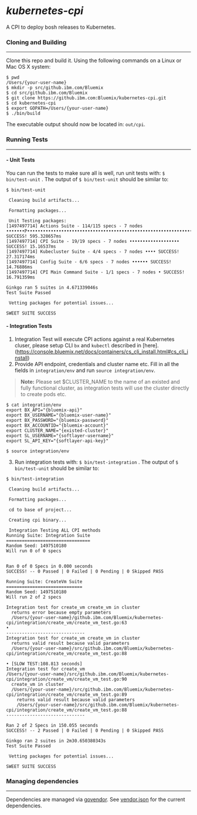 ***kubernetes-cpi***
==================
A CPI to deploy bosh releases to Kubernetes.

### Cloning and Building
------------------------

Clone this repo and build it. Using the following commands on a Linux or Mac OS X system:

```
$ pwd
/Users/{your-user-name}
$ mkdir -p src/github.ibm.com/Bluemix
$ cd src/github.ibm.com/Bluemix
$ git clone https://github.ibm.com:Bluemix/kubernetes-cpi.git
$ cd kubernetes-cpi
$ export GOPATH=/Users/{your-user-name}
$ ./bin/build
```
The executable output should now be located in: `out/cpi`.

### Running Tests
-----------------

#### - Unit Tests



You can run the tests to make sure all is well, run unit tests with: `$ bin/test-unit` . The output of `$ bin/test-unit` should be similar to:

```
$ bin/test-unit

 Cleaning build artifacts...

 Formatting packages...

 Unit Testing packages:
[1497497714] Actions Suite - 114/115 specs - 7 nodes •••••••P••••••••••••••••••••••••••••••••••••••••••••••••••••••••••••••••••••••••••••••••••••••••••••••••••••••••••• SUCCESS! 595.328657ms
[1497497714] CPI Suite - 19/19 specs - 7 nodes ••••••••••••••••••• SUCCESS! 15.16537ms
[1497497714] Kubecluster Suite - 4/4 specs - 7 nodes •••• SUCCESS! 27.317174ms
[1497497714] Config Suite - 6/6 specs - 7 nodes •••••• SUCCESS! 14.76886ms
[1497497714] CPI Main Command Suite - 1/1 specs - 7 nodes • SUCCESS! 16.791359ms

Ginkgo ran 5 suites in 4.671339046s
Test Suite Passed

 Vetting packages for potential issues...

SWEET SUITE SUCCESS
```

#### - Integration Tests

 1. Integration Test will execute CPI actions against a real Kubernetes cluser, please setup CLI `bx` and `kubectl` described in [here].(https://console.bluemix.net/docs/containers/cs_cli_install.html#cs_cli_install)
 2. Provide API endpoint, credentials and cluster name etc. Fill in all the fields in `integration/env`  and run `source integration/env`.

 > **Note:** Please set  $CLUSTER_NAME to the name of an existed and fully functional cluster, as integration tests will use the cluster directly to create pods etc.

```
$ cat integration/env
export BX_API="{bluemix-api}"
export BX_USERNAME="{bluemix-user-name}"
export BX_PASSWORD="{bluemix-password}"
export BX_ACCOUNTID="{bluemix-account}"
export CLUSTER_NAME="{existed-cluster}"
export SL_USERNAME="{softlayer-username}"
export SL_API_KEY="{softlayer-api-key}"

$ source integration/env
```
3. Run integration tests with: `$ bin/test-integration` . The output of  `$ bin/test-unit` should be similar to:
```
$ bin/test-integration

 Cleaning build artifacts...

 Formatting packages...

 cd to base of project...

 Creating cpi binary...

 Integration Testing ALL CPI methods
Running Suite: Integration Suite
================================
Random Seed: 1497510180
Will run 0 of 0 specs


Ran 0 of 0 Specs in 0.000 seconds
SUCCESS! -- 0 Passed | 0 Failed | 0 Pending | 0 Skipped PASS

Running Suite: CreateVm Suite
=============================
Random Seed: 1497510180
Will run 2 of 2 specs

Integration test for create_vm create_vm in cluster
  returns error because empty parameters
  /Users/{your-user-name}/github.ibm.com/Bluemix/kubernetes-cpi/integration/create_vm/create_vm_test.go:63
•
------------------------------
Integration test for create_vm create_vm in cluster
  returns valid result because valid parameters
  /Users/{your-user-name}/src/github.ibm.com/Bluemix/kubernetes-cpi/integration/create_vm/create_vm_test.go:88

• [SLOW TEST:108.813 seconds]
Integration test for create_vm
/Users/{your-user-name}/src/github.ibm.com/Bluemix/kubernetes-cpi/integration/create_vm/create_vm_test.go:90
  create_vm in cluster
  /Users/{your-user-name}/src/github.ibm.com/Bluemix/kubernetes-cpi/integration/create_vm/create_vm_test.go:89
    returns valid result because valid parameters
    /Users/{your-user-name}/src/github.ibm.com/Bluemix/kubernetes-cpi/integration/create_vm/create_vm_test.go:88
------------------------------

Ran 2 of 2 Specs in 150.055 seconds
SUCCESS! -- 2 Passed | 0 Failed | 0 Pending | 0 Skipped PASS

Ginkgo ran 2 suites in 2m30.650380343s
Test Suite Passed

 Vetting packages for potential issues...

SWEET SUITE SUCCESS
```

### Managing dependencies
-------------------------

Dependencies are managed via [govendor](https://github.com/kardianos/govendor). See [vendor.json](vendor/vendor.json) for the current dependencies.